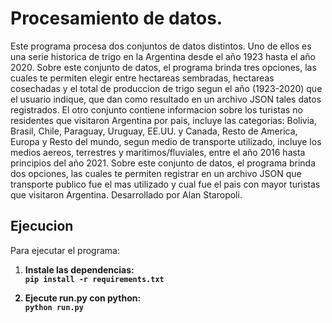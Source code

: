 # Procesamiento de datos.

Este programa procesa dos conjuntos de datos distintos.
Uno de ellos es una serie historica de trigo en la Argentina desde el año 1923 hasta el año 2020. Sobre este conjunto de datos, el programa brinda tres opciones, las cuales te permiten elegir entre hectareas sembradas, hectareas cosechadas y el total de produccion de trigo segun el año (1923-2020) que el usuario indique, que dan como resultado en un archivo JSON tales datos registrados.
El otro conjunto contiene informacion sobre los turistas no residentes que visitaron Argentina por pais, incluye las categorias: Bolivia, Brasil, Chile, Paraguay, Uruguay, EE.UU. y Canada, Resto de America, Europa y Resto del mundo, segun medio de transporte utilizado, incluye los medios aereos, terrestres y maritimos/fluviales, entre el año 2016 hasta principios del año 2021.
Sobre este conjunto de datos, el programa brinda dos opciones, las cuales te permiten registrar en un archivo JSON que transporte publico fue el mas utilizado y cual fue el pais con mayor turistas que visitaron Argentina.
Desarrollado por Alan Staropoli.

## Ejecucion

Para ejecutar el programa:

1. <b> Instale las dependencias:
    <br>```pip install -r requirements.txt```

2. <b> Ejecute run.py con python:
    <br>```python run.py```